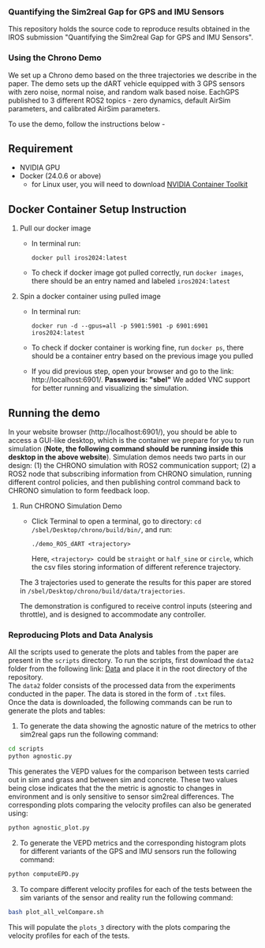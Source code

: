 ### Quantifying the Sim2real Gap for GPS and IMU Sensors
This repository holds the source code to reproduce results obtained in the IROS submission "Quantifying the Sim2real Gap for GPS and IMU Sensors".

### Using the Chrono Demo 

We set up a Chrono demo based on the three trajectories we describe in the paper. The demo sets up the dART vehicle equipped with 3 GPS sensors with zero noise, normal noise, and random walk based noise. EachGPS published to 3 different ROS2 topics - zero dynamics, default AirSim parameters, and calibrated AirSim parameters. 

To use the demo, follow the instructions below - 

## Requirement

- NVIDIA GPU
- Docker (24.0.6 or above)
    - for Linux user, you will need to download [NVIDIA Container Toolkit](https://docs.nvidia.com/datacenter/cloud-native/container-toolkit/latest/install-guide.html)

## Docker Container Setup Instruction

1. Pull our docker image

    - In terminal run: 
    
        ```docker pull iros2024:latest```
    
    - To check if docker image got pulled correctly, run ```docker images```, there should be an entry named and labeled ```iros2024:latest```

2. Spin a docker container using pulled image

    - In terminal run:

        ```docker run -d --gpus=all -p 5901:5901 -p 6901:6901 iros2024:latest```

    - To check if docker container is working fine, run ```docker ps```, there should be a container entry based on the previous image you pulled

    - If you did previous step, open your browser and go to the link: http://localhost:6901/. **Password is: "sbel"** We added VNC support for better running and visualizing the simulation.
  
## Running the demo
In your website browser (http://localhost:6901/), you should be able to access a GUI-like desktop, which is the container we prepare for you to run simulation (**Note, the following command should be running inside this desktop in the above website**). Simulation demos needs two parts in our design: (1) the CHRONO simulation with ROS2 communication support; (2) a ROS2 node that subscribing information from CHRONO simulation, running different control policies, and then publishing control command back to CHRONO simulation to form feedback loop.

1. Run CHRONO Simulation Demo

    - Click Terminal to open a terminal, go to directory: ```cd /sbel/Desktop/chrono/build/bin/```, and run:

        ```./demo_ROS_dART <trajectory>```
        
        Here, ```<trajectory> ```could be ```straight``` or ```half_sine``` or ```circle```, which the csv files storing information of different reference trajectory. 

   The 3 trajectories used to generate the results for this paper are stored in ```/sbel/Desktop/chrono/build/data/trajectories```. 

   The demonstration is configured to receive control inputs (steering and throttle), and is designed to accommodate any controller. 

### Reproducing Plots and Data Analysis
All the scripts used to generate the plots and tables from the paper are present in the `scripts` directory. To run the scripts, first download the `data2` folder from the following link: [Data](https://drive.google.com/drive/folders/1t3GVovJ4nNwaoIZhAmNQ-YUVguKNMHZP?usp=sharing) and place it in the root directory of the repository.  
The `data2` folder consists of the processed data from the experiments conducted in the paper. The data is stored in the form of `.txt` files.   
Once the data is downloaded, the following commands can be run to generate the plots and tables:
1) To generate the data showing the agnostic nature of the metrics to other sim2real gaps run the following command:
```bash
cd scripts
python agnostic.py
```
This generates the VEPD values for the comparison between tests carried out in sim and grass and between sim and concrete. These two values being close indicates that the the metric is agnostic to changes in environment and is only sensitive to sensor sim2real differences. The corresponding plots comparing the velocity profiles can also be generated using:
```bash
python agnostic_plot.py
```
2) To generate the VEPD metrics and the corresponding histogram plots for different variants of the GPS and IMU sensors run the following command:
```bash
python computeEPD.py
```
3) To compare different velocity profiles for each of the tests between the sim variants of the sensor and reality run the following command:
```bash
bash plot_all_velCompare.sh
```
This will populate the `plots_3` directory with the plots comparing the velocity profiles for each of the tests.

